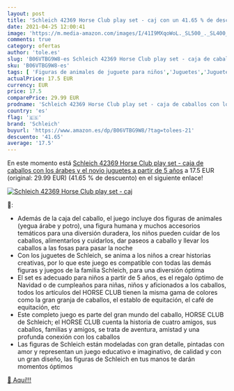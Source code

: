 ```yaml
---
layout: post
title: 'Schleich 42369 Horse Club play set - caj con un 41.65 % de descuento'
date: 2021-04-25 12:00:41
image: 'https://m.media-amazon.com/images/I/41I9MXqoWoL._SL500_._SL400_.jpg'
comments: true
category: ofertas
author: 'tole.es'
slug: 'B06VTBG9W8-es Schleich 42369 Horse Club play set - caja de caballos con...'
sku: 'B06VTBG9W8-es'
tags: [ 'Figuras de animales de juguete para niños','Juguetes','Juguetes y juegos','Muñecos y figuras','juguetes','schleich', ]
actualPrice: 17.5 EUR
currency: EUR
price: 17.5
comparePrice: 29.99 EUR
prodname: 'Schleich 42369 Horse Club play set - caja de caballos con los árabes y el novio  juguetes a partir de 5 años'
country: 'es'
flag: '🇪🇸'
brand: 'Schleich'
buyurl: 'https://www.amazon.es/dp/B06VTBG9W8/?tag=tolees-21'
descuento: '41.65'
average: '17.5'
---
```


En este momento está [Schleich 42369 Horse Club play set - caja de caballos con los árabes y el novio  juguetes a partir de 5 años](https://www.amazon.es/dp/B06VTBG9W8/?tag=tolees-21) a 17.5 EUR (original: 29.99 EUR) (41.65 %  de descuento) en el siguiente enlace!

[![Schleich 42369 Horse Club play set - caj](https://m.media-amazon.com/images/I/41I9MXqoWoL._SL500_._SL400_.jpg)](https://www.amazon.es/dp/B06VTBG9W8/?tag=tolees-21)

🔎:

- Además de la caja del caballo, el juego incluye dos figuras de animales (yegua árabe y potro), una figura humana y muchos accesorios temáticos para una diversión duradera, los niños pueden cuidar de los caballos, alimentarlos y cuidarlos, dar paseos a caballo y llevar los caballos a las fosas para pasar la noche
- Con los juguetes de Schleich, se anima a los niños a crear historias creativas, por lo que este juego es compatible con todas las demás figuras y juegos de la familia Schleich, para una diversión óptima
- El set es adecuado para niños a partir de 5 años, es el regalo óptimo de Navidad o de cumpleaños para niñas, niños y aficionados a los caballos, todos los artículos del HORSE CLUB tienen la misma gama de colores como la gran granja de caballos, el establo de equitación, el café de equitación, etc
- Este completo juego es parte del gran mundo del caballo, HORSE CLUB de Schleich; el HORSE CLUB cuenta la historia de cuatro amigos, sus caballos, familias y amigos, se trata de aventura, amistad y una profunda conexión con los caballos
- Las figuras de Schleich están modeladas con gran detalle, pintadas con amor y representan un juego educativo e imaginativo, de calidad y con un gran diseño, las figuras de Schleich en tus manos te darán momentos óptimos

[🛒 Aquí!!!](https://www.amazon.es/dp/B06VTBG9W8/?tag=tolees-21)
